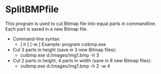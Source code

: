 # SplitBMPfile

This program is used to cut Bitmap file into equal parts in commandline. Each part is saved in a new Bitmap file.
- Command-line syntax:
   + <program> <file Bmp>  [ h <parts in height>] [-w <parts in width>] 
Example: program cutbmp.exe
- Cut 3 parts in height (save in 3 new Bitmap files):
   + cutbmp.exe d:/images/img1.bmp -h 3
- Cut 2 parts in height, 4 parts in width (save in 8 new Bitmap files):
   + cutbmp.exe d:/images/img1.bmp -h 2 -w 4
